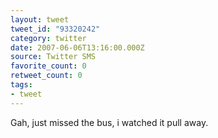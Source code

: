 ```yaml
---
layout: tweet
tweet_id: "93320242"
category: twitter
date: 2007-06-06T13:16:00.000Z
source: Twitter SMS
favorite_count: 0
retweet_count: 0
tags:
- tweet
---
```


Gah, just missed the bus, i watched it pull away.
